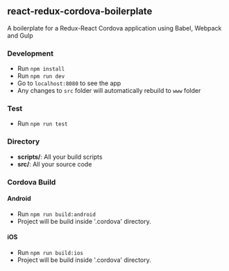 ## react-redux-cordova-boilerplate
A boilerplate for a Redux-React Cordova application using Babel, Webpack and Gulp

### Development
* Run `npm install`
* Run `npm run dev`
* Go to `localhost:8080` to see the app
* Any changes to `src` folder will automatically rebuild to `www` folder

### Test
* Run `npm run test`

### Directory
* **scripts/**: All your build scripts
* **src/**: All your source code


### Cordova Build
#### Android
* Run `npm run build:android`
* Project will be build inside '.cordova' directory.

#### iOS
* Run `npm run build:ios`
* Project will be build inside '.cordova' directory.
